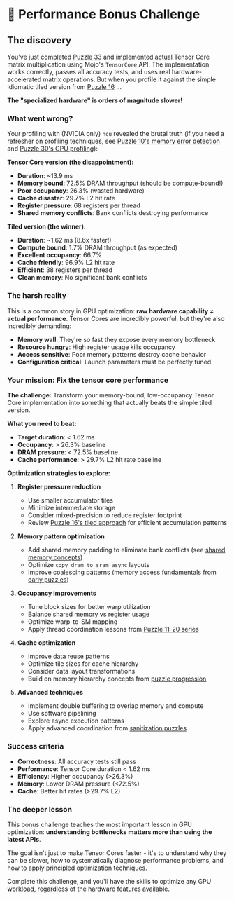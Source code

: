 # 🎯 Performance Bonus Challenge

## The discovery

You've just completed [Puzzle 33](../puzzle_33/puzzle_33.md) and implemented actual Tensor Core matrix multiplication using Mojo's `TensorCore` API. The implementation works correctly, passes all accuracy tests, and uses real hardware-accelerated matrix operations. But when you profile it against the simple idiomatic tiled version from [Puzzle 16](../puzzle_16/tiled.md) ...

**The "specialized hardware" is orders of magnitude slower!**

### What went wrong?

Your profiling with (NVIDIA only) `ncu` revealed the brutal truth (if you need a refresher on profiling techniques, see [Puzzle 10's memory error detection](../puzzle_10/puzzle_10.md) and [Puzzle 30's GPU profiling](../puzzle_30/puzzle_30.md)):

**Tensor Core version (the disappointment):**

- **Duration**: ~13.9 ms
- **Memory bound**: 72.5% DRAM throughput (should be compute-bound!)
- **Poor occupancy**: 26.3% (wasted hardware)
- **Cache disaster**: 29.7% L2 hit rate
- **Register pressure**: 68 registers per thread
- **Shared memory conflicts**: Bank conflicts destroying performance

**Tiled version (the winner):**

- **Duration**: ~1.62 ms (8.6x faster!)
- **Compute bound**: 1.7% DRAM throughput (as expected)
- **Excellent occupancy**: 66.7%
- **Cache friendly**: 96.9% L2 hit rate
- **Efficient**: 38 registers per thread
- **Clean memory**: No significant bank conflicts

### The harsh reality

This is a common story in GPU optimization: **raw hardware capability ≠ actual performance**. Tensor Cores are incredibly powerful, but they're also incredibly demanding:

- **Memory wall**: They're so fast they expose every memory bottleneck
- **Resource hungry**: High register usage kills occupancy
- **Access sensitive**: Poor memory patterns destroy cache behavior
- **Configuration critical**: Launch parameters must be perfectly tuned

### Your mission: Fix the tensor core performance

**The challenge:** Transform your memory-bound, low-occupancy Tensor Core implementation into something that actually beats the simple tiled version.

**What you need to beat:**

- **Target duration**: < 1.62 ms
- **Occupancy**: > 26.3% baseline
- **DRAM pressure**: < 72.5% baseline
- **Cache performance**: > 29.7% L2 hit rate baseline

**Optimization strategies to explore:**

1. **Register pressure reduction**
   - Use smaller accumulator tiles
   - Minimize intermediate storage
   - Consider mixed-precision to reduce register footprint
   - Review [Puzzle 16's tiled approach](../puzzle_16/tiled.md) for efficient accumulation patterns

2. **Memory pattern optimization**
   - Add shared memory padding to eliminate bank conflicts (see [shared memory concepts](../puzzle_16/shared_memory.md))
   - Optimize `copy_dram_to_sram_async` layouts
   - Improve coalescing patterns (memory access fundamentals from [early puzzles](../puzzle_01/puzzle_01.md))

3. **Occupancy improvements**
   - Tune block sizes for better warp utilization
   - Balance shared memory vs register usage
   - Optimize warp-to-SM mapping
   - Apply thread coordination lessons from [Puzzle 11-20 series](../puzzle_11/puzzle_11.md)

4. **Cache optimization**
   - Improve data reuse patterns
   - Optimize tile sizes for cache hierarchy
   - Consider data layout transformations
   - Build on memory hierarchy concepts from [puzzle progression](../puzzle_05/puzzle_05.md)

5. **Advanced techniques**
   - Implement double buffering to overlap memory and compute
   - Use software pipelining
   - Explore async execution patterns
   - Apply advanced coordination from [sanitization puzzles](../puzzle_10/puzzle_10.md)

### Success criteria

- **Correctness**: All accuracy tests still pass
- **Performance**: Tensor Core duration < 1.62 ms
- **Efficiency**: Higher occupancy (>26.3%)
- **Memory**: Lower DRAM pressure (<72.5%)
- **Cache**: Better hit rates (>29.7% L2)

### The deeper lesson

This bonus challenge teaches the most important lesson in GPU optimization: **understanding bottlenecks matters more than using the latest APIs**.

The goal isn't just to make Tensor Cores faster - it's to understand why they can be slower, how to systematically diagnose performance problems, and how to apply principled optimization techniques.

Complete this challenge, and you'll have the skills to optimize any GPU workload, regardless of the hardware features available.
